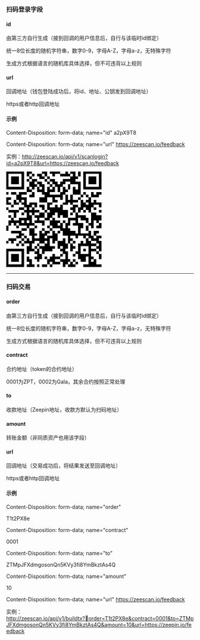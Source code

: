 ### 扫码登录字段

#### id

由第三方自行生成（接到回调的用户信息后，自行与该临时id绑定）

统一8位长度的随机字符串，数字0-9，字母A-Z，字母a-z，无特殊字符

生成方式根据语言的随机库具体选择，但不可违背以上规则

#### url

回调地址（钱包登陆成功后，将id、地址、公钥发到回调地址）

https或者http回调地址

#### 示例

Content-Disposition: form-data; name="id"
a2pX9T8

Content-Disposition: form-data; name="url"
https://zeescan.io/feedback

实例：http://zeescan.io/api/v1/scanlogin?id=a2pX9T8&url=https://zeescan.io/feedback


![login](https://github.com/jiangonemm/GreedyFactory/blob/master/img/scanlogin.png)

--------------------------

### 扫码交易

#### order

由第三方自行生成（接到回调的用户信息后，自行与该临时id绑定）

统一8位长度的随机字符串，数字0-9，字母A-Z，字母a-z，无特殊字符

生成方式根据语言的随机库具体选择，但不可违背以上规则 

#### contract

合约地址（token的合约地址）

0001为ZPT，0002为Gala，其余合约按照正常处理

#### to

收款地址（Zeepin地址，收款方默认为扫码地址）


#### amount

转账金额（非同质资产也用该字段）

#### url

回调地址（交易成功后，将结果发送至回调地址）

https或者http回调地址

#### 示例


Content-Disposition: form-data; name="order"

T1t2PX8e

Content-Disposition: form-data; name="contract"

0001


Content-Disposition: form-data; name="to"

ZTMpJFXdmgosonQn5KVy3fi8YmBkztAs4Q


Content-Disposition: form-data; name="amount"

10

Content-Disposition: form-data; name="url"
https://zeescan.io/feedback


实例：http://zeescan.io/api/v1/buildtx?order=T1t2PX8e&contract=0001&to=ZTMpJFXdmgosonQn5KVy3fi8YmBkztAs4Q&amount=10&url=https://zeepin.io/feedback
